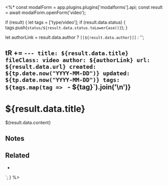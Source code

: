 <%*
const modalForm = app.plugins.plugins['modalforms'].api;
const result = await modalForm.openForm('video');

if (result) {
  let tags = ['type/video'];
  if (result.data.status) {
    tags.push(`status/${result.data.status.toLowerCase()}`);
  }
  
  let authorLink = result.data.author ? `[[${result.data.author}]]` : '';

  tR += `---
title: ${result.data.title}
fileClass: video
author: ${authorLink}
url: ${result.data.url}
created: ${tp.date.now("YYYY-MM-DD")}
updated: ${tp.date.now("YYYY-MM-DD")}
tags:
${tags.map(tag => `  - ${tag}`).join('\n')}
---

# ${result.data.title}

${result.data.content}

## Notes

## Related
- 
`;
}
%>